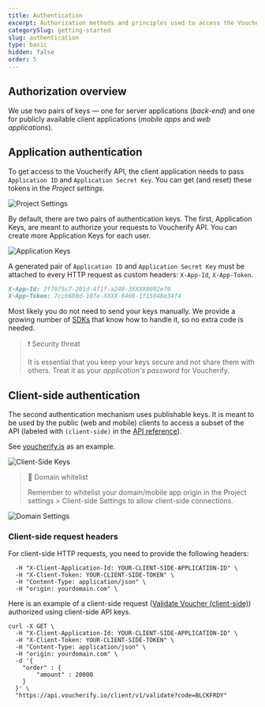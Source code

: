 ```yaml
---
title: Authentication
excerpt: Authorization methods and principles used to access the Voucherify platform HTTP APIs.
categorySlug: getting-started
slug: authentication
type: basic
hidden: false
order: 5
---
```


## Authorization overview

We use two pairs of keys — one for server applications (*back-end*) and one for publicly available client applications (*mobile apps* and *web applications*).

## Application authentication

To get access to the Voucherify API, the client application needs to pass `Application ID` and `Application Secret Key`. You can get (and reset) these tokens in the *Project settings*.

<!-- ![Project Settings](../../assets/img/guides_getting_started_authentication_project_settings_1.png "Project Settings") -->
![Project Settings](https://files.readme.io/84a2b0b-project-settings.png "Project Settings")

By default, there are two pairs of authentication keys. The first, Application Keys, are meant to authorize your requests to Voucherify API. You can create more Application Keys for each user.

<!-- ![Application Keys](../../assets/img/guides_getting_started_authentication_application_keys_2.png "Application Keys") -->
![Application Keys](https://files.readme.io/281ef5b-application-keys.png "Application Keys")

A generated pair of `Application ID` and `Application Secret Key` must be attached to every HTTP request as custom headers: `X-App-Id`, `X-App-Token`.

```markdown App Keys
X-App-Id: 2f7075c7-201d-471f-a249-3XXXX8092e70    
X-App-Token: 7ccb680d-107e-XXXX-8466-1f15048e34f4
```

Most likely you do not need to send your keys manually. We provide a growing number of [SDKs](doc:sdks) that know how to handle it, so no extra code is needed.

> ❗ Security threat
> 
> It is essential that you keep your keys secure and not share them with others. Treat it as your *application's password* for Voucherify.

## Client-side authentication

The second authentication mechanism uses publishable keys. It is meant to be used by the public (web and mobile) clients to access a subset of the API (labeled with `(client-side)` in the [API reference](doc:api-reference)).

See [voucherify.js](doc:client-side-api) as an example.

<!-- ![Client-Side Keys](../../assets/img/guides_getting_started_authentication_client_side_keys_3.png "Client-Side Keys") -->
![Client-Side Keys](https://files.readme.io/9342f54-client-side-keys.png "Client-Side Keys")

> 🚧 Domain whitelist
> 
> Remember to whitelist your domain/mobile app origin in the Project settings > Client-side Settings to allow client-side connections.

<!-- ![Domain Settings](../../assets/img/guides_getting_started_authentication_domain_settings_4.png "Domain Settings") -->
![Domain Settings](https://files.readme.io/cdf46f1-domain-settings.png "Domain Settings")

### Client-side request headers

For client-side HTTP requests, you need to provide the following headers:

```curl Client-side request headers
  -H "X-Client-Application-Id: YOUR-CLIENT-SIDE-APPLICATION-ID" \
  -H "X-Client-Token: YOUR-CLIENT-SIDE-TOKEN" \
  -H "Content-Type: application/json" \
  -H "origin: yourdomain.com" \ 
```

Here is an example of a client-side request ([Validate Voucher (client-side)](ref:validate-voucher)) authorized using client-side API keys.

```curl Client-side redemption
curl -X GET \
  -H "X-Client-Application-Id: YOUR-CLIENT-SIDE-APPLICATION-ID" \
  -H "X-Client-Token: YOUR-CLIENT-SIDE-TOKEN" \
  -H "Content-Type: application/json" \
  -H "origin: yourdomain.com" \
  -d '{
    "order" : {
        "amount" : 20000
    }
  }' \
  "https://api.voucherify.io/client/v1/validate?code=BLCKFRDY"
```
